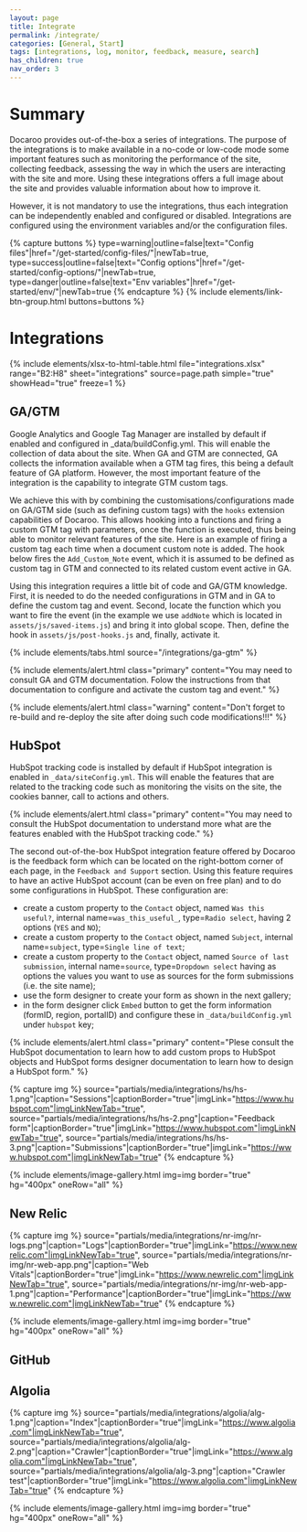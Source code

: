 ```yaml
---
layout: page
title: Integrate
permalink: /integrate/
categories: [General, Start]
tags: [integrations, log, monitor, feedback, measure, search]
has_children: true
nav_order: 3
---
```


# Summary
Docaroo provides out-of-the-box a series of integrations. The purpose of the integrations is to make available in a no-code or low-code mode some important features such as monitoring the performance of the site, collecting feedback, assessing the way in which the users are interacting with the site and more. Using these integrations offers a full image about the site and provides valuable information about how to improve it.

However, it is not mandatory to use the integrations, thus each integration can be independently enabled and configured or disabled. Integrations are configured using the environment variables and/or the configuration files.

{% capture buttons %}
    type=warning|outline=false|text="Config files"|href="/get-started/config-files/"|newTab=true,
    type=success|outline=false|text="Config options"|href="/get-started/config-options/"|newTab=true,
    type=danger|outline=false|text="Env variables"|href="/get-started/env/"|newTab=true
{% endcapture %}
{% include elements/link-btn-group.html buttons=buttons %}

# Integrations

{% include elements/xlsx-to-html-table.html 
    file="integrations.xlsx" 
    range="B2:H8" 
    sheet="integrations"
    source=page.path
    simple="true"
    showHead="true"
    freeze=1
%}

## GA/GTM
Google Analytics and Google Tag Manager are installed by default if enabled and configured in _data/buildConfig.yml. This will enable the collection of data about the site. When GA and GTM are connected, GA collects the information available when a GTM tag fires, this being a default feature of GA platform.  However, the most important feature of the integration is the capability to integrate GTM custom tags. 

We achieve this with by combining the customisations/configurations made on GA/GTM side (such as defining custom tags) with the `hooks` extension capabilities of Docaroo. This allows hooking into a functions and firing a custom GTM tag with parameters, once the function is executed, thus being able to monitor relevant features of the site. Here is an example of firing a custom tag each time when a document custom note is added. The hook below fires the `Add_Custom_Note` event, which it is assumed to be defined as custom tag in GTM and connected to its related custom event active in GA. 

Using this integration requires a little bit of code and GA/GTM knowledge. First, it is needed to do the needed configurations in GTM and in GA to define the custom tag and event. Second, locate the function which you want to fire the event (in the example we use `addNote` which is located in `assets/js/saved-items.js`) and bring it into global scope. Then, define the hook in `assets/js/post-hooks.js` and, finally, activate it.  

{% include elements/tabs.html 
    source="/integrations/ga-gtm"
%}

{% include elements/alert.html 
  class="primary" 
  content="You may need to consult GA and GTM documentation. Folow the instructions from that documentation to configure and activate the custom tag and event."
%}

{% include elements/alert.html 
  class="warning" 
  content="Don't forget to re-build and re-deploy the site after doing such code modifications!!!"
%}

## HubSpot
HubSpot tracking code is installed by default if HubSpot integration is enabled in `_data/siteConfig.yml`. This will enable the features that are related to the tracking code such as monitoring the visits on the site, the cookies banner, call to actions and others.

{% include elements/alert.html 
  class="primary" 
  content="You may need to consult the HubSpot documentation to understand more what are the features enabled with the HubSpot tracking code."
%}

The second out-of-the-box HubSpot integration feature offered by Docaroo is the feedback form which can be located on the right-bottom corner of each page, in the `Feedback and Support` section. Using this feature requires to have an active HubSpot account (can be even on free plan) and to do some configurations in HubSpot. These configuration are:
- create a custom property to the `Contact` object, named `Was this useful?`, internal name=`was_this_useful_`, type=`Radio select`, having 2 options (`YES` and `NO`);
- create a custom property to the `Contact` object, named `Subject`, internal name=`subject`, type=`Single line of text`;
- create a custom property to the `Contact` object, named `Source of last submission`, internal name=`source`, type=`Dropdown select` having as options the values you want to use as sources for the form submissions (i.e. the site name);
- use the form designer to create your form as shown in the next gallery;
- in the form designer click `Embed` button to get the form information (formID, region, portalID) and configure these in `_data/buildConfig.yml` under `hubspot` key;    

{% include elements/alert.html 
  class="primary" 
  content="Plese consult the HubSpot documentation to learn how to add custom props to HubSpot objects and HubSpot forms designer documentation to learn how to design a HubSpot form."
%}

{% capture img %}
    source="partials/media/integrations/hs/hs-1.png"|caption="Sessions"|captionBorder="true"|imgLink="https://www.hubspot.com"|imgLinkNewTab="true",
    source="partials/media/integrations/hs/hs-2.png"|caption="Feedback form"|captionBorder="true"|imgLink="https://www.hubspot.com"|imgLinkNewTab="true",
    source="partials/media/integrations/hs/hs-3.png"|caption="Submissions"|captionBorder="true"|imgLink="https://www.hubspot.com"|imgLinkNewTab="true"
{% endcapture %}

{% include elements/image-gallery.html 
  img=img 
  border="true" 
  hg="400px"
  oneRow="all" 
%}

## New Relic

{% capture img %}
    source="partials/media/integrations/nr-img/nr-logs.png"|caption="Logs"|captionBorder="true"|imgLink="https://www.newrelic.com"|imgLinkNewTab="true",
    source="partials/media/integrations/nr-img/nr-web-app.png"|caption="Web Vitals"|captionBorder="true"|imgLink="https://www.newrelic.com"|imgLinkNewTab="true",
    source="partials/media/integrations/nr-img/nr-web-app-1.png"|caption="Performance"|captionBorder="true"|imgLink="https://www.newrelic.com"|imgLinkNewTab="true"
{% endcapture %}

{% include elements/image-gallery.html 
  img=img 
  border="true" 
  hg="400px"
  oneRow="all" 
%}

## GitHub

## Algolia

{% capture img %}
    source="partials/media/integrations/algolia/alg-1.png"|caption="Index"|captionBorder="true"|imgLink="https://www.algolia.com"|imgLinkNewTab="true",
    source="partials/media/integrations/algolia/alg-2.png"|caption="Crawler"|captionBorder="true"|imgLink="https://www.algolia.com"|imgLinkNewTab="true",
    source="partials/media/integrations/algolia/alg-3.png"|caption="Crawler test"|captionBorder="true"|imgLink="https://www.algolia.com"|imgLinkNewTab="true"
{% endcapture %}

{% include elements/image-gallery.html 
  img=img 
  border="true" 
  hg="400px"
  oneRow="all" 
%}
